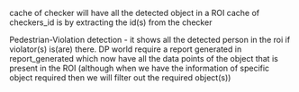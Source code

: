 cache of checker will have all the detected object in a ROI
cache of checkers_id is by extracting the id(s) from the checker

Pedestrian-Violation detection - it shows all the detected person in the roi if violator(s) is(are) there. DP world require a report generated in report_generated which now have all the data points of the object that is present in the ROI (although when we have the information of specific object required then we will filter out the required object(s))